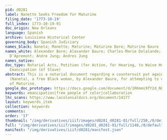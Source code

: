 ```yaml
---
pid: d0281
label: Nanette Seeks Freedom for Maturine
filing_date: '1773-10-19'
full_index: 1773-10-19-01
doc_origin: New Orleans
language: Spanish
archive: Louisiana Historical Center
governing_body: Spanish Judiciary
names_black: Naneta; Manette; Maturine; Maturine Bore; Maturine Baure
names_white: Alexander Bore; Alexander Baure; Charles-Marie Delalande; Charles-Marie
  D'Apremont; Andre Jung; Andres Jung
names_native: 
doc_type: Notarial Acts, Petition (for Action, for Hearing, to Waive Hearing, etc.),
  Emancipation (of Slave)
abstract: This is a notarial document regarding a countersuit put against Manette
  (Naneta), a free Black woman, by Alexander Baure, for attempting to compel the freedom
  of Maturine.
google_doc_prototype: https://docs.google.com/document/d/1RKmmi9fY2d_NLF0iVag1trq5HRW5t9HdV-vcl1ug92c/edit
keywords: emancipation|free people of color|collaboration
lhc_scans: https://www.lacolonialdocs.org/document/14177
layout: keywords_item
collection: keywords
comments: 
order: '17'
thumbnail: "/img/derivatives/iiif/images/d0281_d0281-01/full/250,/0/default.jpg"
full: "/img/derivatives/iiif/images/d0281_d0281-01/full/1140,/0/default.jpg"
manifest: "/img/derivatives/iiif/d0281/manifest.json"
---
```

